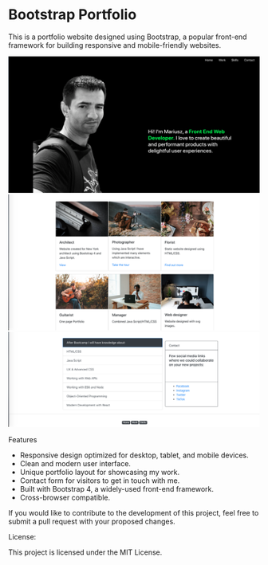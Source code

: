 # Bootstrap Portfolio
This is a portfolio website designed using Bootstrap, a popular front-end framework for building responsive and mobile-friendly websites. 

<img src="https://github.com/gines18/PortfolioBootstrap/blob/main/img/AboutSection.png">
<img src="https://github.com/gines18/PortfolioBootstrap/blob/main/img/PortforlioSection.png?raw=true">
<img src="https://github.com/gines18/PortfolioBootstrap/blob/main/img/Skills-Contact-Section.png">

Features
* Responsive design optimized for desktop, tablet, and mobile devices.
* Clean and modern user interface.
* Unique portfolio layout for showcasing my work.
* Contact form for visitors to get in touch with me.
* Built with Bootstrap 4, a widely-used front-end framework.
* Cross-browser compatible.


If you would like to contribute to the development of this project, feel free to submit a pull request with your proposed changes.


License:

This project is licensed under the MIT License.

